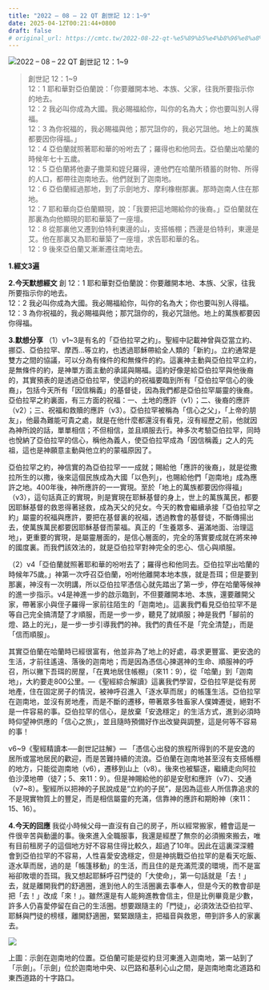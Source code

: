 ```yaml
---
title: "2022 – 08 – 22 QT 創世記 12：1~9"
date: 2025-04-12T00:21:44+0800
draft: false
# original_url: https://cmtc.tw/2022-08-22-qt-%e5%89%b5%e4%b8%96%e8%a8%98-12%ef%bc%9a19
---
```


![2022 – 08 – 22 QT 創世記 12：1\~9](/images/qt.jpg  "2022 – 08 – 22 QT 創世記 12：1\~9")

> 創世記 12：1\~9  
> 12：1 耶和華對亞伯蘭說：「你要離開本地、本族、父家，往我所要指示你的地去。  
> 12：2 我必叫你成為大國。我必賜福給你，叫你的名為大；你也要叫別人得福。  
> 12：3 為你祝福的，我必賜福與他；那咒詛你的，我必咒詛他。地上的萬族都要因你得福。」  
> 12：4 亞伯蘭就照著耶和華的吩咐去了；羅得也和他同去。亞伯蘭出哈蘭的時候年七十五歲。  
> 12：5 亞伯蘭將他妻子撒萊和姪兒羅得，連他們在哈蘭所積蓄的財物、所得的人口，都帶往迦南地去。他們就到了迦南地。  
> 12：6 亞伯蘭經過那地，到了示劍地方、摩利橡樹那裏。那時迦南人住在那地。  
> 12：7 耶和華向亞伯蘭顯現，說：「我要把這地賜給你的後裔。」亞伯蘭就在那裏為向他顯現的耶和華築了一座壇。  
> 12：8 從那裏他又遷到伯特利東邊的山，支搭帳棚；西邊是伯特利，東邊是艾。他在那裏又為耶和華築了一座壇，求告耶和華的名。  
> 12：9 後來亞伯蘭又漸漸遷往南地去。

**1.經文3遍**

**2.今天默想經文**
創 12：1 耶和華對亞伯蘭說：你要離開本地、本族、父家，往我所要指示你的地去。  
12：2 我必叫你成為大國。我必賜福給你，叫你的名為大；你也要叫別人得福。  
12：3 為你祝福的，我必賜福與他；那咒詛你的，我必咒詛他。地上的萬族都要因你得福。

**3.默想分享**
（1）v1\~3是有名的「亞伯拉罕之約」。聖經中記載神曾與亞當立約、挪亞、亞伯拉罕、摩西…等立約，也透過耶穌帶給全人類的「新約」。立約通常是雙方之間的協議，可以分為有條件的和無條件的約。這裏神主動與亞伯拉罕立約，是無條件的約，是神單方面主動的承諾與賜福。這約好像是給亞伯拉罕與他後裔的，其實預表的是透過亞伯拉罕，使這約的祝福要臨到所有「亞伯拉罕信心的後裔」，包括今天所有「因信稱義」的基督徒，因為我們都是亞伯拉罕屬靈的後裔。亞伯拉罕之約裏面，有三方面的祝福：一、土地的應許（v1）；二、後裔的應許（v2）；三、祝福和救贖的應許（v3）。亞伯拉罕被稱為「信心之父」，「上帝的朋友」，他最為難能可貴之處，就是在他什麼都還沒有看見，沒有經歷之前，他就因為神所說的話，單單相信；不但相信，並且順服去行。神多次考驗亞伯拉罕，同時也悅納了亞伯拉罕的信心，稱他為義人，使亞伯拉罕成為「因信稱義」之人的先祖，這也是神願意主動與他立約的蒙福原因了。

亞伯拉罕之約，神信實的為亞伯拉罕一一成就；賜給他「應許的後裔」，就是從撒拉所生的以撒，後來這個民族成為大國「以色列」，也賜給他們「迦南地」成為應許之地。400年後，神所應許的一一實現。至於「地上的萬族都要因你得福」（v3），這句話真正的實現，則是實現在耶穌基督的身上，世上的萬族萬民，都要因耶穌基督的救恩得著拯救，成為天父的兒女。今天的教會繼續承接「亞伯拉罕之約」屬靈的祝福與應許，要把在基督裏的祝福，透過教會的基督徒，不斷傳揚出去，使萬族萬民都要因耶穌基督而蒙福。真正的「生養眾多、遍滿地面、治理這地」，更重要的實現，是屬靈層面的，是信心層面的，完全的落實要成就在將來神的國度裏。而我們該效法的，就是亞伯拉罕對神完全的忠心、信心與順服。

（2）v4「亞伯蘭就照著耶和華的吩咐去了；羅得也和他同去。亞伯拉罕出哈蘭的時候年75歲。」神第一次呼召亞伯蘭，吩咐他離開本地本族，就是吾珥；但是要到那裏，神沒有一次明講，所以亞伯拉罕憑信心就先踏出了第一步，停在哈蘭等候神的進一步指示。v4是神進一步的啟示臨到，不但要離開本地、本族，還要離開父家，帶著家小與侄子羅得一家前往陌生的「迦南地」。這裏我們看見亞伯拉罕不是等自己完全搞清楚了才順服，而是一步一步，聽見了就順服；神是我們「腳前的燈、路上的光」，是一步一步引導我們的神。我們的責任不是「完全清楚」，而是「信而順服」。

其實亞伯蘭在哈蘭時已經很富有，他並非為了地上的好處，尋求更豐富、更安逸的生活，才前往遙遠、落後的迦南地；而是因為憑信心揀選神的生命、順服神的呼召，所以撇下吾珥的房屋，「在異地居住帳棚」（來11：9），從「哈蘭」到「迦南地」，大約要走800公里。—《聖經綜合解讀》這裏我們學習，亞伯拉罕是從有房地產，住在固定房子的情況，被神呼召進入「逐水草而居」的帳篷生活。亞伯拉罕在迦南地，並沒有房地產，而是不斷的遷移，帶著眾多牲畜家人僕婢遷徙，絕對不是一件容易的事。亞伯拉罕的信心，是放棄「安逸穩定」的生活方式，進到必須時時仰望神供應的「信心之旅」，並且隨時預備好作出改變與調整，這是何等不容易的事！

v6\~9《聖經精讀本──創世記註解》— 「憑信心出發的旅程所得到的不是安逸的居所或當地居民的歡迎，而是苦難持續的流浪。亞伯蘭在迦南地甚至沒有支搭帳棚的地方，只能從迦南地（v6），遷移到山上（v8）。後來也被驅逐，繼續走向阿拉伯沙漠地帶（徒7；5、來11：9）。但是神賜給他的卻是安慰和應許（v7）、交通（v7\~8）。聖經所以把神的子民說成是“立約的子民”，是因為這些人所信靠追求的不是現實物質上的豐足，而是相信屬靈的充滿，信靠神的應許和期盼神（來11：15、16）。

**4.今天的回應**
我從小時候父母一直沒有自己的房子，所以經常搬家，體會這是一件很辛苦與動盪的事。後來進入全職服事，我還是經歷了無奈的必須搬來搬去，唯有目前租房子的這個地方好不容易住得比較久，超過了10年。因此在這裏深深體會到亞伯拉罕的不容易，人性喜愛安逸穩定，但是神挑戰亞伯拉罕的是看天吃飯、逐水草而居，過的是「帳篷移動」的生活，而且住的是充滿荒漠的環境，而不是富裕卻敗壞的吾珥。我又想起耶穌呼召門徒的「大使命」，第一句話就是「去！」去，就是離開我們的舒適圈，進到他人的生活圈裏去事奉人，但是今天的教會卻是把「去！」改成「來！」。雖然還是有人能夠進教會信主，但是比例畢竟是少數，許多人仍喜愛停留在自己的生活圈。想要跟隨主的「門徒」，必須效法亞伯拉罕、耶穌與門徒的榜樣，離開舒適圈，緊緊跟隨主，把福音與救恩，帶到許多人的家裏去。

![](/images/shechem.jpg)

上圖：示劍在迦南地的位置。亞伯蘭可能是從約旦河東進入迦南地，第一站到了「示劍」。「示劍」位於迦南地中央、以巴路和基利心山之間，是迦南地南北道路和東西道路的十字路口。
